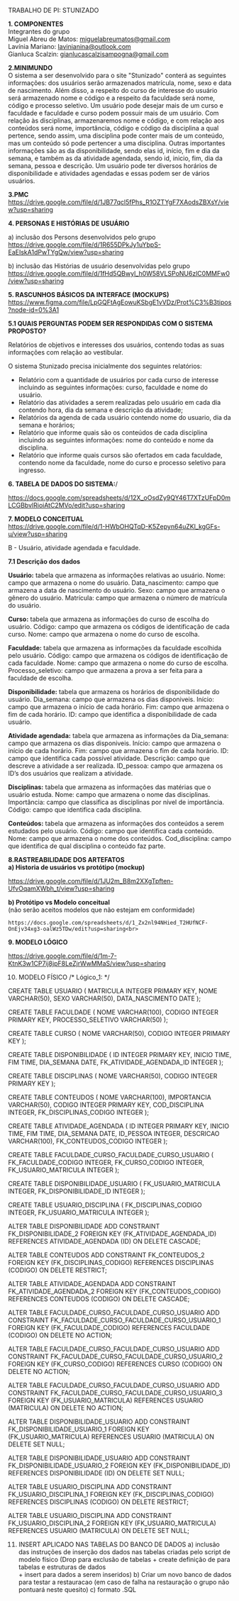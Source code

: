 TRABALHO DE PI: STUNIZADO

<b>1. COMPONENTES <br></b>
Integrantes do grupo <br>
Miguel Abreu de Matos: miguelabreumatos@gmail.com<br>
Lavínia Mariano: lavinianina@outlook.com<br>
Gianluca Scalzin: gianlucascalzisampogna@gmail.com<br>


<b>2.MINIMUNDO<br></b>
   O sistema a ser desenvolvido para o site "Stunizado" conterá as seguintes informações: dos usuários serão armazenados matrícula, nome, sexo e data de nascimento. Além disso, a respeito do curso de interesse do usuário será armazenado nome e código e a respeito da faculdade será nome, código e processo seletivo. Um usuário pode desejar mais de um curso e faculdade e faculdade e curso podem possuir mais de  um usuário. Com relação às disciplinas, armazenaremos nome e código, e com relação aos conteúdos será nome, importância, código e código da disciplina a qual pertence, sendo assim, uma disciplina pode conter mais de um conteúdo, mas um conteúdo só pode pertencer a uma disciplina. Outras importantes informações são as da disponibilidade, sendo elas id, início, fim e dia da semana, e também as da atividade agendada, sendo id, inicio, fim, dia da semana, pessoa e descrição. Um usuário pode ter diversos horários de disponibilidade e atividades agendadas e essas podem ser de vários usuários.


<b>3.PMC<br></b>
https://drive.google.com/file/d/1JB77qcl5fPhs_R1OZTYgF7XAodsZBXsY/view?usp=sharing<br>




<b>4. PERSONAS E HISTÓRIAS DE USUÁRIO<br></b>

a) inclusão dos Persons desenvolvidos pelo grupo<br>
https://drive.google.com/file/d/1R655DPkJy1uYbpS-EaEIskA1dPwTYgQw/view?usp=sharing


b) inclusão das Histórias de usuário desenvolvidas pelo grupo<br>
https://drive.google.com/file/d/1fHd5QBwyl_h0W58VLSPoNU6zlC0MMFw0/view?usp=sharing<br>


<b>5. RASCUNHOS BÁSICOS DA INTERFACE (MOCKUPS)</b><br>
https://www.figma.com/file/LpGQFtAgEowuKSbgE1vVDz/Prot%C3%B3tipos?node-id=0%3A1


<b>5.1 QUAIS PERGUNTAS PODEM SER RESPONDIDAS COM O SISTEMA PROPOSTO?</b><br>

Relatórios de objetivos e interesses dos usuários, contendo todas as suas informações com relação ao vestibular.

O sistema Stunizado precisa inicialmente dos seguintes relatórios:
* Relatório com a quantidade de usuários por cada curso de interesse incluindo as seguintes informações: curso, faculdade e nome do usuário. 
* Relatório das atividades a serem realizadas pelo usuário em cada dia contendo hora, dia da semana e descrição da atividade;
* Relatórios da agenda de cada usuário contendo nome do usuario, dia da semana e horários; 
* Relatório que informe quais são os conteúdos de cada disciplina incluindo as seguintes informações: nome do conteúdo e nome da disciplina.
* Relatório que informe quais cursos são ofertados em cada faculdade, contendo nome da faculdade, nome do curso e processo seletivo para ingresso.
    

 






<b>6. TABELA DE DADOS DO SISTEMA:</b>/<br>

https://docs.google.com/spreadsheets/d/12X_oOsdZy9QY46T7XTzUFpD0mLCGBbvlRioiAtC2MVo/edit?usp=sharing




<b>7. MODELO CONCEITUAL</b><br>
https://drive.google.com/file/d/1-HWbOHQTqD-K5Zepyn64uZKl_kgGFs-u/view?usp=sharing
	




B - Usuário, atividade agendada e faculdade.

	 
<b>7.1 Descrição dos dados</b>

<b>Usuário:</b> tabela que armazena as informações relativas ao usuário.
Nome: campo que armazena o nome do usuário.
Data_nascimento: campo que armazena a data de nascimento do usuário.
Sexo: campo que armazena o gênero do usuário.
Matrícula: campo que armazena o número de matrícula do usuário.

<b>Curso:</b> tabela que armazena as informações do curso de escolha do usuário.
Código: campo que armazena os códigos de identificação de cada curso.
Nome: campo que armazena o nome do curso de escolha.

<b>Faculdade:</b> tabela que armazena as informações da faculdade escolhida pelo usuário.
Código: campo que armazena os códigos de identificação de cada faculdade.
Nome: campo que armazena o nome do curso de escolha.
 Processo_seletivo: campo que armazena a prova a ser feita para a faculdade de escolha.
 
<b>Disponibilidade:</b> tabela que armazena os horários de disponibilidade do usuário.
Dia_semana: campo que armazena os dias disponiveis.
Início: campo que armazena o início de cada horário.
Fim: campo que armazena o fim de cada horário.
ID: campo que identifica a disponibilidade de cada usuário.

<b>Atividade agendada:</b> tabela que armazena as informações da 
Dia_semana:  campo que armazena os dias disponiveis.
Início: campo que armazena o início de cada horário.
Fim: campo que armazena o fim de cada horário.
ID: campo que identifica cada possível atividade.
Descrição: campo que descreve a atividade a ser realizada.
ID_pessoa: campo que armazena os ID’s dos usuários que realizam a atividade.

<b>Disciplinas:</b> tabela que armazena as informações das matérias que o usuário estuda.
Nome: campo que armazena o nome das disciplinas.
Importância: campo que classifica as disciplinas por nível de importância.
Código: campo que identifica cada disciplina.
 
<b>Conteúdos:</b> tabela que armazena as informações dos conteúdos a serem estudados pelo usuário.
Código: campo que identifica cada conteúdo.
Nome: campo que armazena o nome dos conteúdos.
Cod_disciplina: campo que identifica de qual disciplina o conteúdo faz parte.
	 
	 
<b> 8.RASTREABILIDADE DOS ARTEFATOS</b><br>
<b>a) Historia de usuários vs protótipo (mockup)</b><br>

https://drive.google.com/file/d/1JU2m_B8m2XXgTpften-UfvOqamXWbh_t/view?usp=sharing



<b>b) Protótipo vs Modelo conceitual</b><br>
    (não serão aceitos modelos que não estejam em conformidade)<br>
    
    https://docs.google.com/spreadsheets/d/1_Zx2nl94NHied_T2HUfNCF-OnEjv34xg3-oalWz5TDw/edit?usp=sharing<br>
    
    
<b> 9. MODELO LÓGICO</b><br>

https://drive.google.com/file/d/1m-7-KtnK3w1CP7ij8jpF8LeZjrWwMMaS/view?usp=sharing<br>

10. MODELO FÍSICO
    	/* Lógico_1: */

CREATE TABLE USUARIO (
    MATRICULA INTEGER PRIMARY KEY,
    NOME VARCHAR(50),
    SEXO VARCHAR(50),
    DATA_NASCIMENTO DATE
);

CREATE TABLE FACULDADE (
    NOME VARCHAR(100),
    CODIGO INTEGER PRIMARY KEY,
    PROCESSO_SELETIVO VARCHAR(50)
);

CREATE TABLE CURSO (
    NOME VARCHAR(50),
    CODIGO INTEGER PRIMARY KEY
);

CREATE TABLE DISPONIBILIDADE (
    ID INTEGER PRIMARY KEY,
    INICIO TIME,
    FIM TIME,
    DIA_SEMANA DATE,
    FK_ATIVIDADE_AGENDADA_ID INTEGER
);

CREATE TABLE DISCIPLINAS (
    NOME VARCHAR(50),
    CODIGO INTEGER PRIMARY KEY
);

CREATE TABLE CONTEUDOS (
    NOME VARCHAR(100),
    IMPORTANCIA VARCHAR(50),
    CODIGO INTEGER PRIMARY KEY,
    COD_DISCIPLINA INTEGER,
    FK_DISCIPLINAS_CODIGO INTEGER
);

CREATE TABLE ATIVIDADE_AGENDADA (
    ID INTEGER PRIMARY KEY,
    INICIO TIME,
    FIM TIME,
    DIA_SEMANA DATE,
    ID_PESSOA INTEGER,
    DESCRICAO VARCHAR(100),
    FK_CONTEUDOS_CODIGO INTEGER
);

CREATE TABLE FACULDADE_CURSO_FACULDADE_CURSO_USUARIO (
    FK_FACULDADE_CODIGO INTEGER,
    FK_CURSO_CODIGO INTEGER,
    FK_USUARIO_MATRICULA INTEGER
);

CREATE TABLE DISPONIBILIDADE_USUARIO (
    FK_USUARIO_MATRICULA INTEGER,
    FK_DISPONIBILIDADE_ID INTEGER
);

CREATE TABLE USUARIO_DISCIPLINA (
    FK_DISCIPLINAS_CODIGO INTEGER,
    FK_USUARIO_MATRICULA INTEGER
);
 
ALTER TABLE DISPONIBILIDADE ADD CONSTRAINT FK_DISPONIBILIDADE_2
    FOREIGN KEY (FK_ATIVIDADE_AGENDADA_ID)
    REFERENCES ATIVIDADE_AGENDADA (ID)
    ON DELETE CASCADE;
 
ALTER TABLE CONTEUDOS ADD CONSTRAINT FK_CONTEUDOS_2
    FOREIGN KEY (FK_DISCIPLINAS_CODIGO)
    REFERENCES DISCIPLINAS (CODIGO)
    ON DELETE RESTRICT;
 
ALTER TABLE ATIVIDADE_AGENDADA ADD CONSTRAINT FK_ATIVIDADE_AGENDADA_2
    FOREIGN KEY (FK_CONTEUDOS_CODIGO)
    REFERENCES CONTEUDOS (CODIGO)
    ON DELETE CASCADE;
 
ALTER TABLE FACULDADE_CURSO_FACULDADE_CURSO_USUARIO ADD CONSTRAINT FK_FACULDADE_CURSO_FACULDADE_CURSO_USUARIO_1
    FOREIGN KEY (FK_FACULDADE_CODIGO)
    REFERENCES FACULDADE (CODIGO)
    ON DELETE NO ACTION;
 
ALTER TABLE FACULDADE_CURSO_FACULDADE_CURSO_USUARIO ADD CONSTRAINT FK_FACULDADE_CURSO_FACULDADE_CURSO_USUARIO_2
    FOREIGN KEY (FK_CURSO_CODIGO)
    REFERENCES CURSO (CODIGO)
    ON DELETE NO ACTION;
 
ALTER TABLE FACULDADE_CURSO_FACULDADE_CURSO_USUARIO ADD CONSTRAINT FK_FACULDADE_CURSO_FACULDADE_CURSO_USUARIO_3
    FOREIGN KEY (FK_USUARIO_MATRICULA)
    REFERENCES USUARIO (MATRICULA)
    ON DELETE NO ACTION;
 
ALTER TABLE DISPONIBILIDADE_USUARIO ADD CONSTRAINT FK_DISPONIBILIDADE_USUARIO_1
    FOREIGN KEY (FK_USUARIO_MATRICULA)
    REFERENCES USUARIO (MATRICULA)
    ON DELETE SET NULL;
 
ALTER TABLE DISPONIBILIDADE_USUARIO ADD CONSTRAINT FK_DISPONIBILIDADE_USUARIO_2
    FOREIGN KEY (FK_DISPONIBILIDADE_ID)
    REFERENCES DISPONIBILIDADE (ID)
    ON DELETE SET NULL;
 
ALTER TABLE USUARIO_DISCIPLINA ADD CONSTRAINT FK_USUARIO_DISCIPLINA_1
    FOREIGN KEY (FK_DISCIPLINAS_CODIGO)
    REFERENCES DISCIPLINAS (CODIGO)
    ON DELETE RESTRICT;
 
ALTER TABLE USUARIO_DISCIPLINA ADD CONSTRAINT FK_USUARIO_DISCIPLINA_2
    FOREIGN KEY (FK_USUARIO_MATRICULA)
    REFERENCES USUARIO (MATRICULA)
    ON DELETE SET NULL;

  	 




11. INSERT APLICADO NAS TABELAS DO BANCO DE DADOS
    	a) inclusão das instruções de inserção dos dados nas tabelas criadas pelo script de modelo físico
    	(Drop para exclusão de tabelas + create definição de para tabelas e estruturas de dados
 <br> + insert para dados a serem inseridos)
    	b) Criar um novo banco de dados para testar a restauracao
    	(em caso de falha na restauração o grupo não pontuará neste quesito)
    	c) formato .SQL


    








